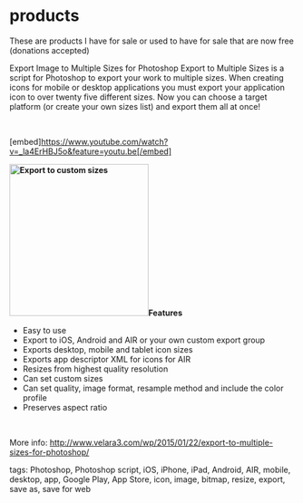 # products
These are products I have for sale or used to have for sale that are now free (donations accepted)

Export Image to Multiple Sizes for Photoshop
Export to Multiple Sizes is a script for Photoshop to export your work to multiple sizes. When creating icons for mobile or desktop applications you must export your application icon to over twenty five different sizes. Now you can choose a target platform (or create your own sizes list) and export them all at once!

&nbsp;

[embed]https://www.youtube.com/watch?v=_la4ErHBJ5o&feature=youtu.be[/embed]

<strong><a href="https://www.velara3.com/wp/wp-content/uploads/2015/01/Screen-Shot-2015-01-31-at-6.10.27-PM.png"><img class="alignright size-full wp-image-524" src="https://www.velara3.com/wp/wp-content/uploads/2015/01/Screen-Shot-2015-01-31-at-6.10.27-PM.png" alt="Export to custom sizes" width="245" height="268" /></a>Features</strong>
* Easy to use
* Export to iOS, Android and AIR or your own custom export group
* Exports desktop, mobile and tablet icon sizes
* Exports app descriptor XML for icons for AIR
* Resizes from highest quality resolution
* Can set custom sizes
* Can set quality, image format, resample method and include the color profile
* Preserves aspect ratio

&nbsp;

More info: http://www.velara3.com/wp/2015/01/22/export-to-multiple-sizes-for-photoshop/

tags: Photoshop, Photoshop script, iOS, iPhone, iPad, Android, AIR, mobile, desktop, app, Google Play, App Store, icon, image, bitmap, resize, export, save as, save for web
